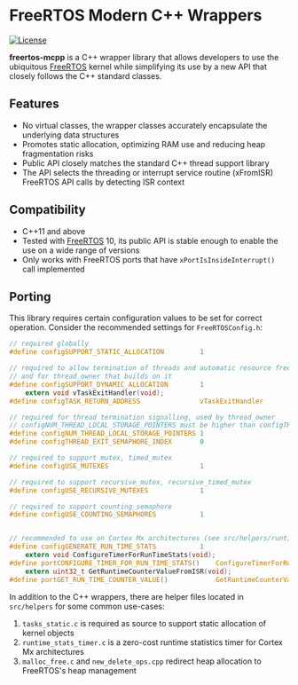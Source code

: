 # FreeRTOS Modern C++ Wrappers

[![License](http://img.shields.io/:license-mit-blue.svg?style=flat-square)](http://badges.mit-license.org)

**freertos-mcpp** is a C++ wrapper library that allows developers to use the ubiquitous [FreeRTOS][FreeRTOS] kernel
while simplifying its use by a new API that closely follows the C++ standard classes.

## Features

* No virtual classes, the wrapper classes accurately encapsulate the underlying data structures
* Promotes static allocation, optimizing RAM use and reducing heap fragmentation risks
* Public API closely matches the standard C++ thread support library
* The API selects the threading or interrupt service routine (xFromISR) FreeRTOS API calls by detecting ISR context

## Compatibility

* C++11 and above
* Tested with [FreeRTOS][FreeRTOS-Kernel] 10, its public API is stable enough to enable the use on a wide range of versions
* Only works with FreeRTOS ports that have `xPortIsInsideInterrupt()` call implemented

## Porting

This library requires certain configuration values to be set for correct operation.
Consider the recommended settings for `FreeRTOSConfig.h`:

```C
// required globally
#define configSUPPORT_STATIC_ALLOCATION         1

// required to allow termination of threads and automatic resource freeing (see thread documentation)
// and for thread_owner that builds on it
#define configSUPPORT_DYNAMIC_ALLOCATION        1
    extern void vTaskExitHandler(void);
#define configTASK_RETURN_ADDRESS               vTaskExitHandler

// required for thread termination signalling, used by thread_owner
// configNUM_THREAD_LOCAL_STORAGE_POINTERS must be higher than configTHREAD_EXIT_SEMAPHORE_INDEX
#define configNUM_THREAD_LOCAL_STORAGE_POINTERS 1
#define configTHREAD_EXIT_SEMAPHORE_INDEX       0

// required to support mutex, timed_mutex
#define configUSE_MUTEXES                       1

// required to support recursive_mutex, recursive_timed_mutex
#define configUSE_RECURSIVE_MUTEXES             1

// required to support counting_semaphore
#define configUSE_COUNTING_SEMAPHORES           1


// recommended to use on Cortex Mx architectures (see src/helpers/runtime_stats_timer.c)
#define configGENERATE_RUN_TIME_STATS           1
    extern void ConfigureTimerForRunTimeStats(void);
#define portCONFIGURE_TIMER_FOR_RUN_TIME_STATS()    ConfigureTimerForRunTimeStats()
    extern uint32_t GetRuntimeCounterValueFromISR(void);
#define portGET_RUN_TIME_COUNTER_VALUE()            GetRuntimeCounterValueFromISR()
```

In addition to the C++ wrappers, there are helper files located in `src/helpers` for some common use-cases:

1. `tasks_static.c` is required as source to support static allocation of kernel objects
2. `runtime_stats_timer.c` is a zero-cost runtime statistics timer for Cortex Mx architectures
3. `malloc_free.c` and `new_delete_ops.cpp` redirect heap allocation to FreeRTOS's heap management


[FreeRTOS]: https://www.freertos.org/
[FreeRTOS-Kernel]: https://github.com/FreeRTOS/FreeRTOS-Kernel

